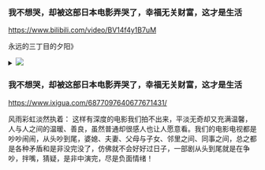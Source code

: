 ### 我不想哭，却被这部日本电影弄哭了，幸福无关财富，这才是生活
https://www.bilibili.com/video/BV14f4y1B7uM

永远的三丁目的夕阳》
<details><summary>

<img src="https://i0.hdslb.com/bfs/archive/112bfe1a0196b359b3a8a2b1665a124fc2e3c596.jpg@380w_240h_100Q_1c.webp">
</summary>

<img src="https://i0.hdslb.com/bfs/archive/112bfe1a0196b359b3a8a2b1665a124fc2e3c596.jpg">
</details>

### 我不想哭，却被这部日本电影弄哭了，幸福无关财富，这才是生活
https://www.ixigua.com/6877097640677671431/

风雨彩虹淡然执着：
这样有深度的电影我们拍不出来，平淡无奇却又充满温馨，人与人之间的温暖、善良，虽然普通却很感人也让人愿意看。我们的电影电视都是吵吵闹闹，从头吵到尾，婆媳、夫妻、父母与子女、邻里之间、同事之间，总之都是各种矛盾和是非没完没了，仿佛就不会好好过日子，一部剧从头到尾就是在争吵，拌嘴，猜疑，是非中演完，尽是负面情绪！
